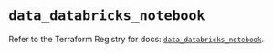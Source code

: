 # `data_databricks_notebook`

Refer to the Terraform Registry for docs: [`data_databricks_notebook`](https://registry.terraform.io/providers/databricks/databricks/1.54.0/docs/data-sources/notebook).
